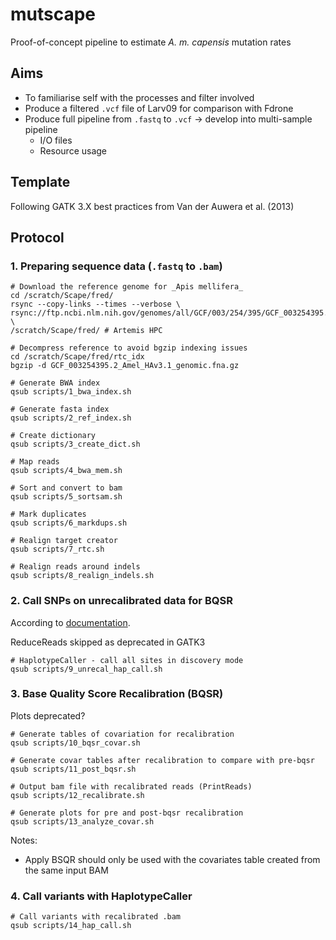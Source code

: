 # mutscape

Proof-of-concept pipeline to estimate _A. m. capensis_ mutation rates

## Aims
- To familiarise self with the processes and filter involved
- Produce a filtered `.vcf` file of Larv09 for comparison with Fdrone
- Produce full pipeline from `.fastq` to `.vcf` -> develop into multi-sample pipeline
	- I/O files
	- Resource usage

## Template
Following GATK 3.X best practices from Van der Auwera et al. (2013)

## Protocol

### 1. Preparing sequence data (`.fastq` to `.bam`)
```
# Download the reference genome for _Apis mellifera_
cd /scratch/Scape/fred/
rsync --copy-links --times --verbose \
rsync://ftp.ncbi.nlm.nih.gov/genomes/all/GCF/003/254/395/GCF_003254395.2_Amel_HAv3.1/GCF_003254395.2_Amel_HAv3.1_genomic.fna.gz \ 
/scratch/Scape/fred/ # Artemis HPC

# Decompress reference to avoid bgzip indexing issues
cd /scratch/Scape/fred/rtc_idx
bgzip -d GCF_003254395.2_Amel_HAv3.1_genomic.fna.gz

# Generate BWA index
qsub scripts/1_bwa_index.sh

# Generate fasta index 
qsub scripts/2_ref_index.sh

# Create dictionary
qsub scripts/3_create_dict.sh

# Map reads
qsub scripts/4_bwa_mem.sh

# Sort and convert to bam
qsub scripts/5_sortsam.sh

# Mark duplicates
qsub scripts/6_markdups.sh

# Realign target creator
qsub scripts/7_rtc.sh

# Realign reads around indels
qsub scripts/8_realign_indels.sh
```

### 2. Call SNPs on unrecalibrated data for BQSR
According to [documentation](https://github.com/broadinstitute/gatk-docs/blob/master/gatk3-methods-and-algorithms/Base_Quality_Score_Recalibration_(BQSR).md).

ReduceReads skipped as deprecated in GATK3

```
# HaplotypeCaller - call all sites in discovery mode
qsub scripts/9_unrecal_hap_call.sh
```

### 3. Base Quality Score Recalibration (BQSR)

Plots deprecated?

```
# Generate tables of covariation for recalibration
qsub scripts/10_bqsr_covar.sh

# Generate covar tables after recalibration to compare with pre-bqsr  
qsub scripts/11_post_bqsr.sh

# Output bam file with recalibrated reads (PrintReads)
qsub scripts/12_recalibrate.sh 

# Generate plots for pre and post-bqsr recalibration
qsub scripts/13_analyze_covar.sh
```

Notes:
- Apply BSQR should only be used with the covariates table created from the same input BAM

### 4. Call variants with HaplotypeCaller
```
# Call variants with recalibrated .bam
qsub scripts/14_hap_call.sh
``` 
